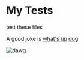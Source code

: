 # My Tests
test these files

A good joke is [what's up](https://www.urbandictionary.com/define.php?term=Updog)
[dog](https://knowyourmeme.com/memes/updog)

![dawg](https://ggsc.s3.amazonaws.com/images/uploads/The_Science-Backed_Benefits_of_Being_a_Dog_Owner.jpg)